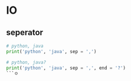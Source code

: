 # IO
## seperator
```python
# python, java
print('python', 'java', sep = ',')

# python, java?
print('python', 'java', sep = ',', end = '?')
```ㅇ